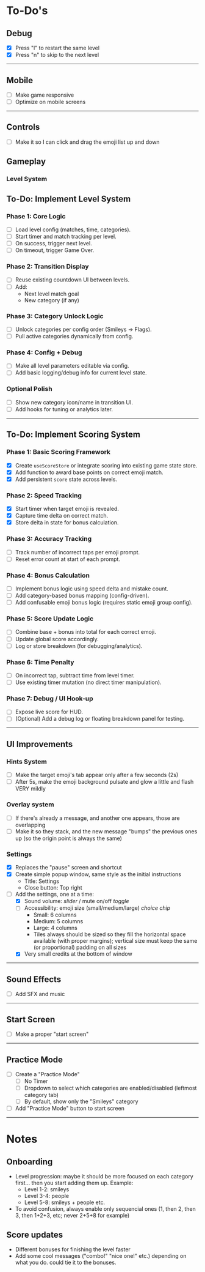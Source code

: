 # To-Do's

## Debug
- [x] Press "l" to restart the same level
- [x] Press "n" to skip to the next level

---

## Mobile

- [ ] Make game responsive
- [ ] Optimize on mobile screens

---

## Controls
- [ ] Make it so I can click and drag the emoji list up and down

## Gameplay
### Level System

## To-Do: Implement Level System

### Phase 1: Core Logic
- [ ] Load level config (matches, time, categories).
- [ ] Start timer and match tracking per level.
- [ ] On success, trigger next level.
- [ ] On timeout, trigger Game Over.

### Phase 2: Transition Display
- [ ] Reuse existing countdown UI between levels.
- [ ] Add:
  - Next level match goal
  - New category (if any)

### Phase 3: Category Unlock Logic
- [ ] Unlock categories per config order (Smileys → Flags).
- [ ] Pull active categories dynamically from config.

### Phase 4: Config + Debug
- [ ] Make all level parameters editable via config.
- [ ] Add basic logging/debug info for current level state.

### Optional Polish
- [ ] Show new category icon/name in transition UI.
- [ ] Add hooks for tuning or analytics later.

---

## To-Do: Implement Scoring System

### Phase 1: Basic Scoring Framework
- [x] Create `useScoreStore` or integrate scoring into existing game state store.
- [x] Add function to award base points on correct emoji match.
- [x] Add persistent `score` state across levels.

### Phase 2: Speed Tracking
- [x] Start timer when target emoji is revealed.
- [x] Capture time delta on correct match.
- [x] Store delta in state for bonus calculation.

### Phase 3: Accuracy Tracking
- [ ] Track number of incorrect taps per emoji prompt.
- [ ] Reset error count at start of each prompt.

### Phase 4: Bonus Calculation
- [ ] Implement bonus logic using speed delta and mistake count.
- [ ] Add category-based bonus mapping (config-driven).
- [ ] Add confusable emoji bonus logic (requires static emoji group config).

### Phase 5: Score Update Logic
- [ ] Combine base + bonus into total for each correct emoji.
- [ ] Update global score accordingly.
- [ ] Log or store breakdown (for debugging/analytics).

### Phase 6: Time Penalty
- [ ] On incorrect tap, subtract time from level timer.
- [ ] Use existing timer mutation (no direct timer manipulation).

### Phase 7: Debug / UI Hook-up
- [ ] Expose live score for HUD.
- [ ] (Optional) Add a debug log or floating breakdown panel for testing.

---

## UI Improvements

### Hints System
- [ ] Make the target emoji's tab appear only after a few seconds (2s)
- [ ] After 5s, make the emoji background pulsate and glow a little and flash VERY mildly

### Overlay system
- [ ] If there's already a message, and another one appears, those are overlapping
- [ ] Make it so they stack, and the new message "bumps" the previous ones up (so the origin point is always the same)

### Settings
- [x] Replaces the "pause" screen and shortcut
- [x] Create simple popup window, same style as the initial instructions
  - Title: Settings
  - Close button: Top right
- [ ] Add the settings, one at a time:
  - [x] Sound volume: *slider* / mute on/off *toggle*
  - [ ] Accessibility: emoji size (small/medium/large) *choice chip*
    - Small: 6 columns
    - Medium: 5 columns
    - Large: 4 columns
    - Tiles always should be sized so they fill the horizontal space available (with proper margins); vertical size must keep the same (or proportional) padding on all sizes
  - [x] Very small credits at the bottom of window

---

## Sound Effects
- [ ] Add SFX and music

---

## Start Screen
- [ ] Make a proper "start screen"

---

## Practice Mode
- [ ] Create a "Practice Mode"
  - [ ] No Timer
  - [ ] Dropdown to select which categories are enabled/disabled (leftmost category tab)
  - [ ] By default, show only the "Smileys" category
- [ ] Add "Practice Mode" button to start screen

---

# Notes

## Onboarding
- Level progression: maybe it should be more focused on each category first... then you start adding them up. Example:
  - Level 1-2: smileys
  - Level 3-4: people
  - Level 5-8: smileys + people
  etc.
- To avoid confusion, always enable only sequencial ones (1, then 2, then 3, then 1+2+3, etc; never 2+5+8 for example)

## Score updates
- Different bonuses for finishing the level faster
- Add some cool messages ("combo!" "nice one!" etc.) depending on what you do. could tie it to the bonuses.
